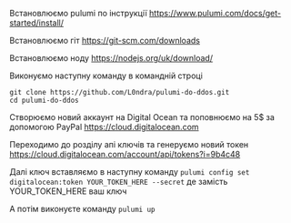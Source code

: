 Встановлюємо pulumi по інструкції https://www.pulumi.com/docs/get-started/install/

Встановлюємо гіт https://git-scm.com/downloads

Встановлюємо ноду https://nodejs.org/uk/download/

Виконуємо наступну команду в командній строці 
```
git clone https://github.com/L0ndra/pulumi-do-ddos.git
cd pulumi-do-ddos
```
Створюємо новий аккаунт на Digital Ocean та поповнюємо на 5$ за допомогою PayPal https://cloud.digitalocean.com

Переходимо до розділу апі ключів та генеруємо новий токен https://cloud.digitalocean.com/account/api/tokens?i=9b4c48

Далі ключ вставляємо в наступну команду 
`pulumi config set digitalocean:token YOUR_TOKEN_HERE --secret` де замість YOUR_TOKEN_HERE ваш ключ 

А потім виконуєте команду 
`pulumi up`